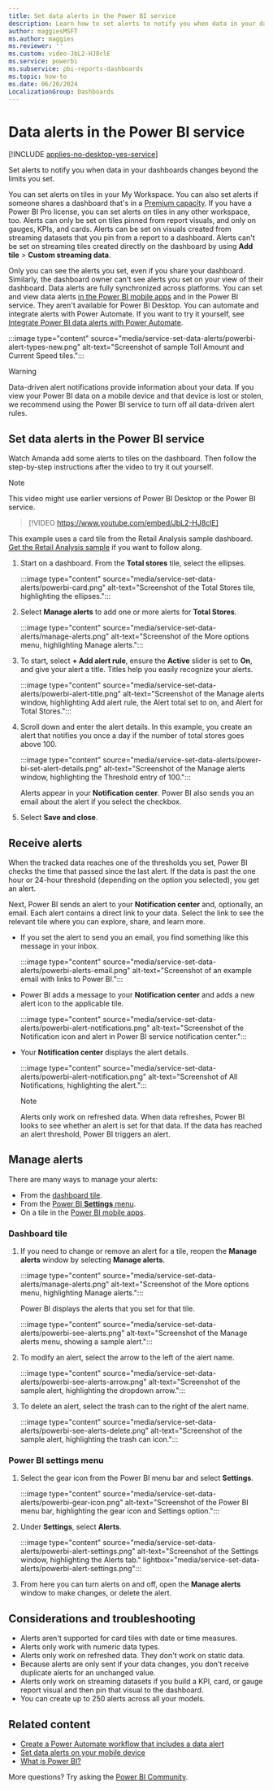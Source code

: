 ```yaml
---
title: Set data alerts in the Power BI service
description: Learn how to set alerts to notify you when data in your dashboards changes beyond the limits you set in Microsoft Power BI service.
author: maggiesMSFT
ms.author: maggies
ms.reviewer: ''
ms.custom: video-JbL2-HJ8clE
ms.service: powerbi
ms.subservice: pbi-reports-dashboards
ms.topic: how-to
ms.date: 06/20/2024
LocalizationGroup: Dashboards
---
```


# Data alerts in the Power BI service

[!INCLUDE [applies-no-desktop-yes-service](../includes/applies-no-desktop-yes-service.md)]

Set alerts to notify you when data in your dashboards changes beyond the limits you set.

You can set alerts on tiles in your My Workspace. You can also set alerts if someone shares a dashboard that's in a [Premium capacity](../enterprise/service-premium-what-is.md). If you have a Power BI Pro license, you can set alerts on tiles in any other workspace, too. Alerts can only be set on tiles pinned from report visuals, and only on gauges, KPIs, and cards. Alerts can be set on visuals created from streaming datasets that you pin from a report to a dashboard. Alerts can't be set on streaming tiles created directly on the dashboard by using **Add tile** > **Custom streaming data**.

Only you can see the alerts you set, even if you share your dashboard. Similarly, the dashboard owner can't see alerts you set on your view of their dashboard. Data alerts are fully synchronized across platforms. You can set and view data alerts [in the Power BI mobile apps](../consumer/mobile/mobile-set-data-alerts-in-the-mobile-apps.md) and in the Power BI service. They aren't available for Power BI Desktop. You can automate and integrate alerts with Power Automate. If you want to try it yourself, see [Integrate Power BI data alerts with Power Automate](../collaborate-share/service-flow-integration.md).

:::image type="content" source="media/service-set-data-alerts/powerbi-alert-types-new.png" alt-text="Screenshot of sample Toll Amount and Current Speed tiles.":::

> [!WARNING]
> Data-driven alert notifications provide information about your data. If you view your Power BI data on a mobile device and that device is lost or stolen, we recommend using the Power BI service to turn off all data-driven alert rules.

## Set data alerts in the Power BI service

Watch Amanda add some alerts to tiles on the dashboard. Then follow the step-by-step instructions after the video to try it out yourself.

> [!NOTE]
> This video might use earlier versions of Power BI Desktop or the Power BI service.

> [!VIDEO https://www.youtube.com/embed/JbL2-HJ8clE]

This example uses a card tile from the Retail Analysis sample dashboard. [Get the Retail Analysis sample](sample-retail-analysis.md#get-the-built-in-sample-in-the-power-bi-service) if you want to follow along.

1. Start on a dashboard. From the **Total stores** tile, select the ellipses.

   :::image type="content" source="media/service-set-data-alerts/powerbi-card.png" alt-text="Screenshot of the Total Stores tile, highlighting the ellipses.":::

1. Select **Manage alerts** to add one or more alerts for **Total Stores**.

   :::image type="content" source="media/service-set-data-alerts/manage-alerts.png" alt-text="Screenshot of the More options menu, highlighting Manage alerts.":::

1. To start, select **+ Add alert rule**, ensure the **Active** slider is set to **On**, and give your alert a title. Titles help you easily recognize your alerts.

   :::image type="content" source="media/service-set-data-alerts/powerbi-alert-title.png" alt-text="Screenshot of the Manage alerts window, highlighting Add alert rule, the Alert total set to on, and Alert for Total Stores.":::

1. Scroll down and enter the alert details. In this example, you create an alert that notifies you once a day if the number of total stores goes above 100.

   :::image type="content" source="media/service-set-data-alerts/power-bi-set-alert-details.png" alt-text="Screenshot of the Manage alerts window, highlighting the Threshold entry of 100.":::

    Alerts appear in your **Notification center**. Power BI also sends you an email about the alert if you select the checkbox.

1. Select **Save and close**.

## Receive alerts

When the tracked data reaches one of the thresholds you set, Power BI checks the time that passed since the last alert. If the data is past the one hour or 24-hour threshold (depending on the option you selected), you get an alert.

Next, Power BI sends an alert to your **Notification center** and, optionally, an email. Each alert contains a direct link to your data. Select the link to see the relevant tile where you can explore, share, and learn more.

* If you set the alert to send you an email, you find something like this message in your inbox.

   :::image type="content" source="media/service-set-data-alerts/powerbi-alerts-email.png" alt-text="Screenshot of an example email with links to Power BI.":::

* Power BI adds a message to your **Notification center** and adds a new alert icon to the applicable tile.

   :::image type="content" source="media/service-set-data-alerts/powerbi-alert-notifications.png" alt-text="Screenshot of the Notification icon and alert in Power BI service notification center.":::

* Your **Notification center** displays the alert details.

   :::image type="content" source="media/service-set-data-alerts/powerbi-alert-notification.png" alt-text="Screenshot of All Notifications, highlighting the alert.":::

   > [!NOTE]
   > Alerts only work on refreshed data. When data refreshes, Power BI looks to see whether an alert is set for that data. If the data has reached an alert threshold, Power BI triggers an alert.

## Manage alerts

There are many ways to manage your alerts:

* From the [dashboard tile](#dashboard-tile).
* From the [Power BI **Settings** menu](#power-bi-settings-menu).
* On a tile in the [Power BI mobile apps](../consumer/mobile/mobile-set-data-alerts-in-the-mobile-apps.md).

### Dashboard tile

1. If you need to change or remove an alert for a tile, reopen the **Manage alerts** window by selecting **Manage alerts**.

   :::image type="content" source="media/service-set-data-alerts/manage-alerts.png" alt-text="Screenshot of the More options menu, highlighting Manage alerts.":::

    Power BI displays the alerts that you set for that tile.

    :::image type="content" source="media/service-set-data-alerts/powerbi-see-alerts.png" alt-text="Screenshot of the Manage alerts menu, showing a sample alert.":::

1. To modify an alert, select the arrow to the left of the alert name.

   :::image type="content" source="media/service-set-data-alerts/powerbi-see-alerts-arrow.png" alt-text="Screenshot of the sample alert, highlighting the dropdown arrow.":::

1. To delete an alert, select the trash can to the right of the alert name.

   :::image type="content" source="media/service-set-data-alerts/powerbi-see-alerts-delete.png" alt-text="Screenshot of the sample alert, highlighting the trash can icon.":::

### Power BI settings menu

1. Select the gear icon from the Power BI menu bar and select **Settings**.

   :::image type="content" source="media/service-set-data-alerts/powerbi-gear-icon.png" alt-text="Screenshot of the Power BI menu bar, highlighting the gear icon and Settings option.":::

1. Under **Settings**, select **Alerts**.

   :::image type="content" source="media/service-set-data-alerts/powerbi-alert-settings.png" alt-text="Screenshot of the Settings window, highlighting the Alerts tab." lightbox="media/service-set-data-alerts/powerbi-alert-settings.png":::

1. From here you can turn alerts on and off, open the **Manage alerts** window to make changes, or delete the alert.

## Considerations and troubleshooting

* Alerts aren't supported for card tiles with date or time measures.
* Alerts only work with numeric data types.
* Alerts only work on refreshed data. They don't work on static data.
* Because alerts are only sent if your data changes, you don't receive duplicate alerts for an unchanged value.
* Alerts only work on streaming datasets if you build a KPI, card, or gauge report visual and then pin that visual to the dashboard.
* You can create up to 250 alerts across all your models.

## Related content

* [Create a Power Automate workflow that includes a data alert](../collaborate-share/service-flow-integration.md)
* [Set data alerts on your mobile device](../consumer/mobile/mobile-set-data-alerts-in-the-mobile-apps.md)
* [What is Power BI?](../fundamentals/power-bi-overview.md)

More questions? Try asking the [Power BI Community](https://community.powerbi.com/).
